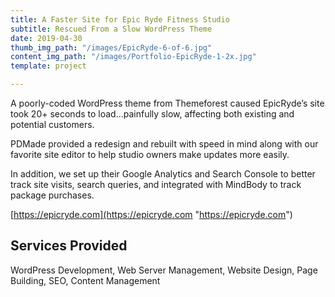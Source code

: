 ```yaml
---
title: A Faster Site for Epic Ryde Fitness Studio
subtitle: Rescued From a Slow WordPress Theme
date: 2019-04-30
thumb_img_path: "/images/EpicRyde-6-of-6.jpg"
content_img_path: "/images/Portfolio-EpicRyde-1-2x.jpg"
template: project

---
```

A poorly-coded WordPress theme from Themeforest caused EpicRyde’s site took 20+ seconds to load...painfully slow, affecting both existing and potential customers.

PDMade provided a redesign and rebuilt with speed in mind along with our favorite site editor to help studio owners make updates more easily.

In addition, we set up their Google Analytics and Search Console to better track site visits, search queries, and integrated with MindBody to track package purchases.

[https://epicryde.com](https://epicryde.com "https://epicryde.com")

## Services Provided

WordPress Development, Web Server Management, Website Design, Page Building, SEO, Content Management
